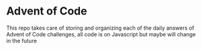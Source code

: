 # Advent of Code

This repo takes care of storing and organizing each of the daily answers of Advent of Code challenges, all code is on Javascript but maybe will change in the future
